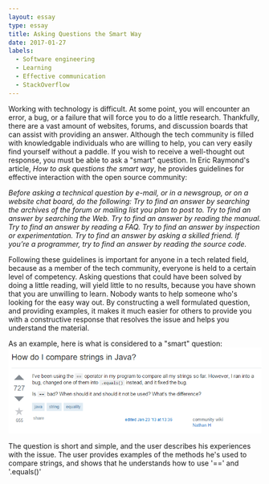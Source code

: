 ```yaml
---
layout: essay
type: essay
title: Asking Questions the Smart Way
date: 2017-01-27
labels:
  - Software engineering
  - Learning
  - Effective communication
  - StackOverflow
---
```


Working with technology is difficult.  At some point, you will encounter an error, a bug, or a failure that will force you to do a little research.  Thankfully, there are a vast amount of websites, forums, and discussion boards that can assist with providing an answer.  Although the tech community is filled with knowledgable individuals who are willing to help, you can very easily find yourself without a paddle.  If you wish to receive a well-thought out response, you must be able to ask a "smart" question.  In Eric Raymond's article, *How to ask questions the smart way*, he provides guidelines for effective interaction with the open source community:

*Before asking a technical question by e-mail, or in a newsgroup, or on a website chat board, do the following: Try to find an answer by searching the archives of the forum or mailing list you plan to post to. Try to find an answer by searching the Web. Try to find an answer by reading the manual. Try to find an answer by reading a FAQ. Try to find an answer by inspection or experimentation. Try to find an answer by asking a skilled friend. If you’re a programmer, try to find an answer by reading the source code.*

Following these guidelines is important for anyone in a tech related field, because as a member of the tech community, everyone is held to a certain level of competency.  Asking questions that could have been solved by doing a little reading, will yield little to no results, because you have shown that you are unwilling to learn.  Nobody wants to help someone who's looking for the easy way out.  By constructing a well formulated question, and providing examples, it makes it much easier for others to provide you with a constructive response that resolves the issue and helps you understand the material.

As an example, here is what is considered to a "smart" question:
<img class="ui centered huge image" src="/images/smartquestion.png">

The question is short and simple, and the user describes his experiences with the issue.  The user provides examples of the methods he's used to compare strings, and shows that he understands how to use '==' and '.equals()'
